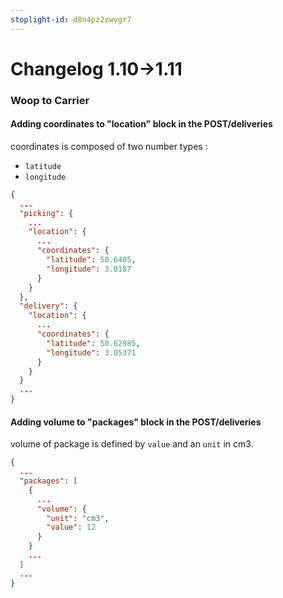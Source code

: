 ```yaml
---
stoplight-id: d8n4pz2zwvgr7
---
```


# Changelog 1.10->1.11

### Woop to Carrier

#### Adding coordinates to "location" block in the POST/deliveries 

coordinates is composed of two number types :  

- `latitude`
- `longitude`

<!--
type: tab
title: 1.11.0
-->
```json
{
  ...
  "picking": {
    ...
    "location": {
      ...
      "coordinates": {
        "latitude": 50.6405,
        "longitude": 3.0187
      }
    }
  },
  "delivery": {
    "location": {
      ...
      "coordinates": {
        "latitude": 50.62985,
        "longitude": 3.05371
      }
    }
  }
  ...
}

```
<!-- type: tab-end -->

#### Adding volume to "packages" block in the POST/deliveries 

volume of package is defined by `value` and an `unit` in cm3.

<!--
type: tab
title: 1.11.0
-->
```json
{
  ...
  "packages": [
    {
      ...
      "volume": {
        "unit": "cm3",
        "value": 12
      }
    }
    ...
  ]
  ...
}

```
<!-- type: tab-end -->